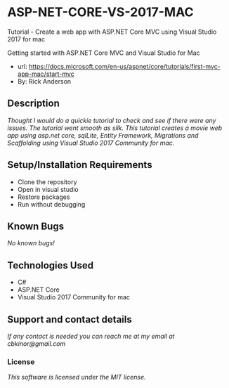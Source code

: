 # ASP-NET-CORE-VS-2017-MAC

Tutorial - Create a web app with ASP.NET Core MVC using Visual Studio 2017 for mac

Getting started with ASP.NET Core MVC and Visual Studio for Mac
- url: https://docs.microsoft.com/en-us/aspnet/core/tutorials/first-mvc-app-mac/start-mvc
-  By: Rick Anderson


## Description

_Thought I would do a quickie tutorial to check and see if there were any issues. The tutorial went smooth as silk. This tutorial creates a movie web app using asp.net core, sqlLite, Entity Framework, Migrations and Scaffolding using Visual Studio 2017 Community for mac._

## Setup/Installation Requirements
- Clone the repository
- Open in visual studio
- Restore packages
- Run without debugging

## Known Bugs
_No known bugs!_

## Technologies Used

- C#
- ASP.NET Core
- Visual Studio 2017 Community for mac

## Support and contact details
_If any contact is needed you can reach me at my email at cbkinor@gmail.com_

### License

*This software is licensed under the MIT license.*


